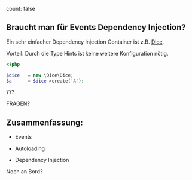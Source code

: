 count: false

## Braucht man für Events Dependency Injection?

Ein sehr einfacher Dependency Injection Container ist z.B. [Dice](https://r.je/dice.html).

Vorteil: Durch die Type Hints ist keine weitere Konfiguration nötig.

```php
<?php

$dice   = new \Dice\Dice;
$a      = $dice->create('A');
```

???

FRAGEN?


## Zusammenfassung:

- Events

- Autoloading

- Dependency Injection


Noch an Bord?